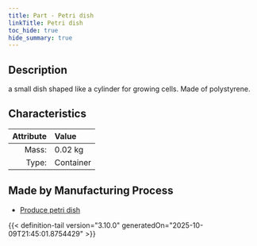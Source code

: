 ```yaml
---
title: Part - Petri dish
linkTitle: Petri dish
toc_hide: true
hide_summary: true
---
```

<!-- This is generated by the MarsSim HelpGenertor, do not edit. -->

## Description
a small dish shaped like a cylinder for growing cells. Made of polystyrene.

## Characteristics

| Attribute      | Value |
|--------:|:------|
|Mass:|0.02 kg|
|Type:|Container|

## Made by Manufacturing Process

- [Produce petri dish](/docs/definitions/process/produce-petri-dish)




{{< definition-tail version="3.10.0" generatedOn="2025-10-09T21:45:01.8754429" >}}



